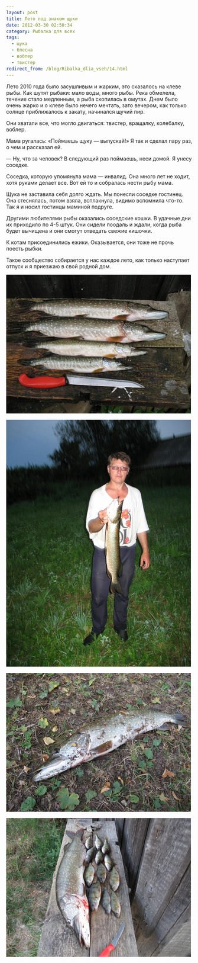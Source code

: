 ```yaml
---
layout: post
title: Лето под знаком щуки
date: 2012-03-30 02:50:34
category: Рыбалка для всех
tags:
  - щука
  - блесна
  - воблер
  - твистер
redirect_from: /blog/Ribalka_dlia_vseh/14.html
---
```

Лето 2010 года было засушливым и жарким, это сказалось на клеве рыбы.
Как шутят рыбаки: мало воды, много рыбы. Река обмелела, течение стало
медленным, а рыба скопилась в омутах. Днем было очень жарко и о клеве
было нечего мечтать, зато вечером, как только солнце приближалось к
закату, начинался щучий пир.

Они хватали все, что могло двигаться: твистер, вращалку, колебалку,
воблер.

Мама ругалась: «Поймаешь щуку — выпускай!» Я так и сделал пару раз, о
чем и рассказал ей.

 — Ну, что за человек? В следующий раз поймаешь, неси домой. Я унесу
соседке.

Соседка, которую упомянула мама — инвалид. Она много лет не ходит, хотя
руками делает все. Вот ей то и собралась нести рыбу мама.

Щука не заставила себя долго ждать. Мы понесли соседке гостинец. Она
стеснялась, потом взяла, всплакнула, видимо вспомнила что-то. Так я и
носил гостинцы маминой подруге.

Другими любителями рыбы оказались соседские кошки. В удачные дни их
приходило по 4-5 штук. Они сидели поодаль и ждали, когда рыба будет
вычищена и они смогут отведать свежие кишочки.

К котам присоединились ежики. Оказывается, они тоже не прочь поесть
рыбки.

Такое сообщество собирается у нас каждое лето, как только наступает
отпуск и я приезжаю в свой родной дом.

![](/uploads/images/00/00/01/2012/03/29/17b1dc.jpg)

![](/uploads/images/00/00/01/2012/03/29/19e763.jpg)

![](/uploads/images/00/00/01/2012/03/29/87ec6d.jpg)

![](/uploads/images/00/00/01/2012/03/29/32ad0a.jpg)

